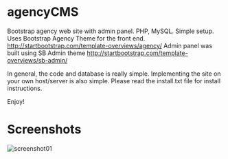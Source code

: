 # agencyCMS
Bootstrap agency web site with admin panel. PHP, MySQL. Simple setup.
Uses Bootstrap Agency Theme for the front end. http://startbootstrap.com/template-overviews/agency/
Admin panel was built using SB Admin theme http://startbootstrap.com/template-overviews/sb-admin/

In general, the code and database is really simple. Implementing the site on your own host/server is also simple. Please read the install.txt file for install instructions.

Enjoy!

# Screenshots
![screenshot01](https://raw.githubusercontent.com/teklynk/agencyCMS/master/screenshot_01.png)

